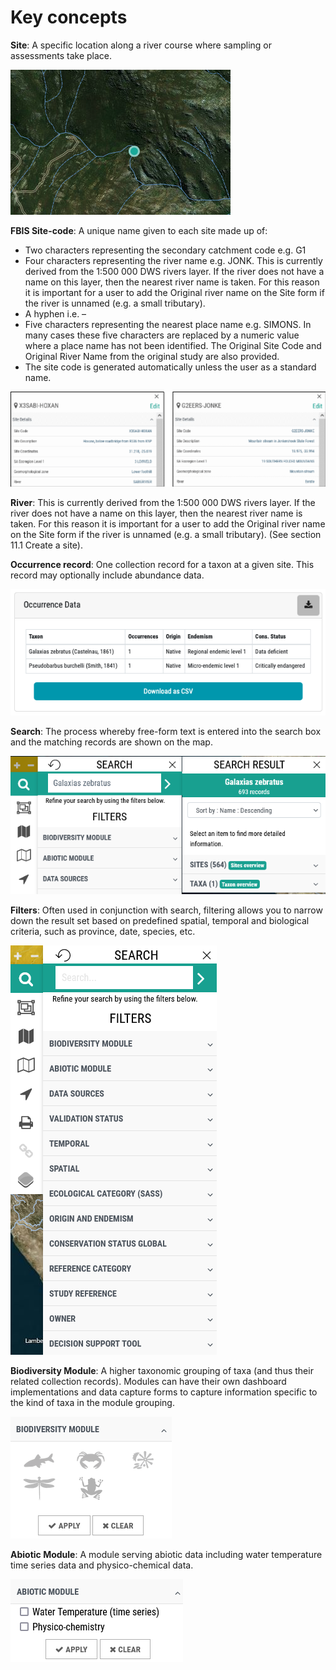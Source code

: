 # Key concepts

**Site**: A specific location along a river course where sampling or assessments take place.

![Key Concepts 1](./img/key-concepts-1.png)

**FBIS Site-code**: A unique name given to each site made up of:

* Two characters representing the secondary catchment code e.g. G1
* Four characters representing the river name e.g. JONK. This is currently derived from the 1:500 000 DWS rivers layer. If the river does not have a name on this layer, then the nearest river name is taken. For this reason it is important for a user to add the Original river name on the Site form if the river is unnamed (e.g. a small tributary).
* A hyphen i.e. –
* Five characters representing the nearest place name e.g. SIMONS. In many cases these five characters are replaced by a numeric value where a place name has not been identified. The Original Site Code and Original River Name from the original study are also provided.
* The site code is generated automatically unless the user as a standard name.

![Key Concepts 2](./img/key-concepts-2.png)

**River**: This is currently derived from the 1:500 000 DWS rivers layer. If the river does not have a name on this layer, then the nearest river name is taken. For this reason it is important for a user to add the Original river name on the Site form if the river is unnamed (e.g. a small tributary). (See section 11.1 Create a site).

**Occurrence record**: One collection record for a taxon at a given site. This record may optionally include abundance data.

![Key Concepts 3](img/key-concepts-3.png)

**Search**: The process whereby free-form text is entered into the search box and the matching records are shown on the map.

![Key Concepts 4](img/key-concepts-4.png)

**Filters**: Often used in conjunction with search, filtering allows you to narrow down the result set based on predefined spatial, temporal and biological criteria, such as province, date, species, etc.

![Key Concepts 5](img/key-concepts-5.png)

**Biodiversity Module**: A higher taxonomic grouping of taxa (and thus their related collection records). Modules can have their own dashboard implementations and data capture forms to capture information specific to the kind of taxa in the module grouping.

![Key Concepts 6](img/key-concepts-6.png)

**Abiotic Module**: A module serving abiotic data including water temperature time series data and physico-chemical data.

![Key Concepts 7](img/key-concepts-7.png)
